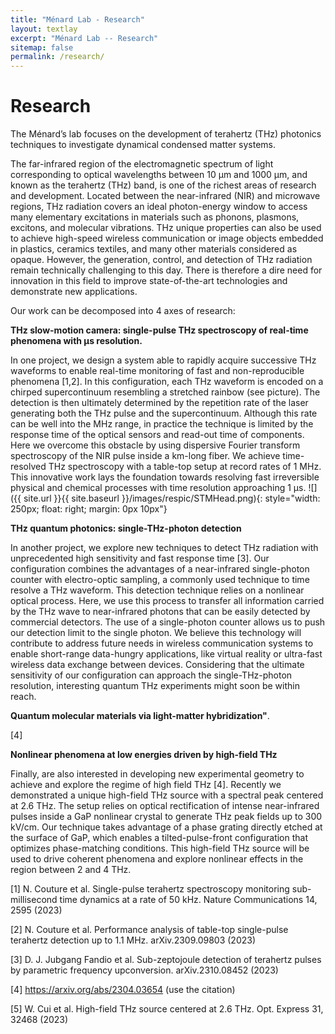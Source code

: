 ```yaml
---
title: "Ménard Lab - Research"
layout: textlay
excerpt: "Ménard Lab -- Research"
sitemap: false
permalink: /research/
---
```


# Research

The Ménard’s lab focuses on the development of terahertz (THz) photonics techniques to investigate dynamical condensed matter systems. 

The far-infrared region of the electromagnetic spectrum of light corresponding to optical wavelengths between 10 µm and 1000 µm, and known as the terahertz (THz) band, is one of the richest areas of research and development. Located between the near-infrared (NIR) and microwave regions, THz radiation covers an ideal photon-energy window to access many elementary excitations in materials such as phonons, plasmons, excitons, and molecular vibrations. THz unique properties can also be used to achieve high-speed wireless communication or image objects embedded in plastics, ceramics textiles, and many other materials considered as opaque. However, the generation, control, and detection of THz radiation remain technically challenging to this day. There is therefore a dire need for innovation in this field to improve state-of-the-art technologies and demonstrate new applications. 

Our work can be decomposed into 4 axes of research:  

**THz slow-motion camera: single-pulse THz spectroscopy of real-time phenomena with µs resolution.** 

In one project, we design a system able to rapidly acquire successive THz waveforms to enable real-time monitoring of fast and non-reproducible phenomena [1,2]. In this configuration, each THz waveform is encoded on a chirped supercontinuum resembling a stretched rainbow (see picture). The detection is then ultimately determined by the repetition rate of the laser generating both the THz pulse and the supercontinuum. Although this rate can be well into the MHz range, in practice the technique is limited by the response time of the optical sensors and read-out time of components. Here we overcome this obstacle by using dispersive Fourier transform spectroscopy of the NIR pulse inside a km-long fiber. We achieve time-resolved THz spectroscopy with a table-top setup at record rates of 1 MHz. This innovative work lays the foundation towards resolving fast irreversible physical and chemical processes with time resolution approaching 1 µs. 
![]({{ site.url }}{{ site.baseurl }}/images/respic/STMHead.png){: style="width: 250px; float: right; margin: 0px 10px"}

**THz quantum photonics: single-THz-photon detection**

In another project, we explore new techniques to detect THz radiation with unprecedented high sensitivity and fast response time [3]. Our configuration combines the advantages of a near-infrared single-photon counter with electro-optic sampling, a commonly used technique to time resolve a THz waveform. This detection technique relies on a nonlinear optical process. Here, we use this process to transfer all information carried by the THz wave to near-infrared photons that can be easily detected by commercial detectors. The use of a single-photon counter allows us to push our detection limit to the single photon. We believe this technology will contribute to address future needs in wireless communication systems to enable short-range data-hungry applications, like virtual reality or ultra-fast wireless data exchange between devices. Considering that the ultimate sensitivity of our configuration can approach the single-THz-photon resolution, interesting quantum THz experiments might soon be within reach.

**Quantum molecular materials via light-matter hybridization"**.

[4]


**Nonlinear phenomena at low energies driven by high-field THz** 

Finally, are also interested in developing new experimental geometry to achieve and explore the regime of high field THz [4]. Recently we demonstrated a unique high-field THz source with a spectral peak centered at 2.6 THz. The setup relies on optical rectification of intense near-infrared pulses inside a GaP nonlinear crystal to generate THz peak fields up to 300 kV/cm. Our technique takes advantage of a phase grating directly etched at the surface of GaP, which enables a tilted-pulse-front configuration that optimizes phase-matching conditions. This high-field THz source will be used to drive coherent phenomena and explore nonlinear effects in the region between 2 and 4 THz.

[1]	N. Couture et al. Single-pulse terahertz spectroscopy monitoring sub-millisecond time dynamics at a rate of 50 kHz. Nature Communications 14, 2595 (2023)

[2]	N. Couture et al. Performance analysis of table-top single-pulse terahertz detection up to 1.1 MHz. arXiv.2309.09803 (2023)

[3]	D. J. Jubgang Fandio et al. Sub-zeptojoule detection of terahertz pulses by parametric frequency upconversion. arXiv.2310.08452 (2023)

[4]	https://arxiv.org/abs/2304.03654 (use the citation)

[5]	W. Cui et al. High-field THz source centered at 2.6 THz. Opt. Express 31, 32468 (2023)  

